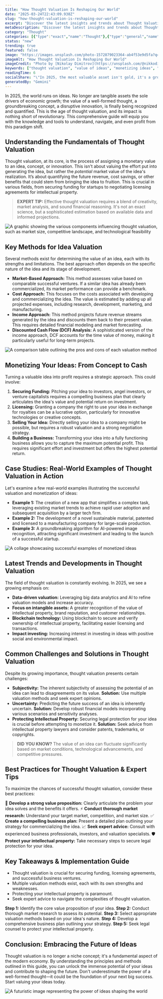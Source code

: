 ```yaml
---
title: "How Thought Valuation Is Reshaping Our World"
date: "2025-03-24T22:43:09.938Z"
slug: "how-thought-valuation-is-reshaping-our-world"
excerpt: "Discover the latest insights and trends about Thought Valuation. This comprehensive guide covers everything you need to know about Thought Valuation in 2025."
metaDescription: "Discover the latest insights and trends about Thought Valuation. This comprehensive guide covers everything you need to know about Thought Valuation in 202..."
category: "Thought"
categories: [{"type":"exact","name":"Thought"},{"type":"general","name":"Economics"},{"type":"medium","name":"Decision Science"},{"type":"specific","name":"Behavioral Economics"},{"type":"niche","name":"Prospect Theory"}]
status: "new"
trending: true
featured: false
image: "https://images.unsplash.com/photo-1572879023364-ab4f53e9d5fa?q=85&w=1200&fit=max&fm=webp&auto=compress"
imageAlt: "How Thought Valuation Is Reshaping Our World"
imageCredit: "Photo by [Nikolay Dimitrov](https://unsplash.com/@nikkodime) on Unsplash"
keywords: ["thought valuation", "value of ideas", "monetizing ideas", "idea valuation methods", "how to price an idea", "intellectual property valuation", "selling ideas for profit", "business idea valuation", "how to value a creative concept", "best practices for thought valuation"]
readingTime: 6
socialShare: "\"In 2025, the most valuable asset isn't gold, it's a groundbreaking idea.  Learn how to unlock the financial potential of your thoughts.\""
generatedBy: "Gemini"
---
```




In 2025, the world runs on ideas.  No longer are tangible assets the sole drivers of economic growth; the value of a well-formed thought, a groundbreaking concept, a disruptive innovation, is finally being recognized and quantified. This is the age of thought valuation, and its impact is nothing short of revolutionary. This comprehensive guide will equip you with the knowledge and tools to understand, navigate, and even profit from this paradigm shift.

## Understanding the Fundamentals of Thought Valuation

Thought valuation, at its core, is the process of assigning a monetary value to an idea, concept, or innovation. This isn't about valuing the effort put into generating the idea, but rather the *potential* market value of the idea's realization.  It’s about quantifying the future revenue, cost savings, or other benefits that could stem from bringing the idea to fruition.  This is crucial in various fields, from securing funding for startups to negotiating licensing agreements for intellectual property.

> **EXPERT TIP:**  Effective thought valuation requires a blend of creativity, market analysis, and sound financial reasoning.  It's not an exact science, but a sophisticated estimation based on available data and informed projections.

![A graphic showing the various components influencing thought valuation, such as market size, competitive landscape, and technological feasibility](https://images.unsplash.com/photo-1532798442725-41036acc7489?q=85&w=1200&fit=max&fm=webp&auto=compress)

## Key Methods for Idea Valuation

Several methods exist for determining the value of an idea, each with its strengths and limitations.  The best approach often depends on the specific nature of the idea and its stage of development.

* **Market-Based Approach:** This method assesses value based on comparable successful ventures.  If a similar idea has already been commercialized, its market performance can provide a benchmark.
* **Cost Approach:** This focuses on the costs associated with developing and commercializing the idea. The value is estimated by adding up all projected expenses, including research, development, marketing, and manufacturing.
* **Income Approach:** This method projects future revenue streams generated by the idea and discounts them back to their present value. This requires detailed financial modeling and market forecasting.
* **Discounted Cash Flow (DCF) Analysis:** A sophisticated version of the income approach, DCF accounts for the time value of money, making it particularly useful for long-term projects.

![A comparison table outlining the pros and cons of each valuation method](https://images.unsplash.com/photo-1571111021195-ba7a674141cb?q=85&w=1200&fit=max&fm=webp&auto=compress)

## Monetizing Your Ideas: From Concept to Cash

Turning a valuable idea into profit requires a strategic approach.  This could involve:

1. **Securing Funding:**  Pitching your idea to investors, angel investors, or venture capitalists requires a compelling business plan that clearly articulates the idea's value and potential return on investment.
2. **Licensing:** Granting a company the right to use your idea in exchange for royalties can be a lucrative option, particularly for innovative technologies or creative concepts.
3. **Selling Your Idea:**  Directly selling your idea to a company might be possible, but requires a robust valuation and a strong negotiation strategy.
4. **Building a Business:**  Transforming your idea into a fully functioning business allows you to capture the maximum potential profit. This requires significant effort and investment but offers the highest potential return.

## Case Studies: Real-World Examples of Thought Valuation in Action

Let's examine a few real-world examples illustrating the successful valuation and monetization of ideas:

* **Example 1:** The creation of a new app that simplifies a complex task, leveraging existing market trends to achieve rapid user adoption and subsequent acquisition by a larger tech firm.
* **Example 2:** The development of a novel sustainable material, patented and licensed to a manufacturing company for large-scale production.
* **Example 3:** A groundbreaking algorithm for AI-powered image recognition, attracting significant investment and leading to the launch of a successful startup.

![A collage showcasing successful examples of monetized ideas](https://images.unsplash.com/photo-1541588007165-da26f41a1996?q=85&w=1200&fit=max&fm=webp&auto=compress)

## Latest Trends and Developments in Thought Valuation

The field of thought valuation is constantly evolving.  In 2025, we see a growing emphasis on:

* **Data-driven valuation:**  Leveraging big data analytics and AI to refine valuation models and increase accuracy.
* **Focus on intangible assets:**  A greater recognition of the value of intellectual property, brand reputation, and customer relationships.
* **Blockchain technology:**  Using blockchain to secure and verify ownership of intellectual property, facilitating easier licensing and transactions.
* **Impact investing:**  Increasing interest in investing in ideas with positive social and environmental impact.

## Common Challenges and Solutions in Thought Valuation

Despite its growing importance, thought valuation presents certain challenges:

* **Subjectivity:**  The inherent subjectivity of assessing the potential of an idea can lead to disagreements on its value.  **Solution:**  Use multiple valuation methods and seek expert opinions.
* **Uncertainty:** Predicting the future success of an idea is inherently uncertain.  **Solution:**  Develop robust financial models incorporating various scenarios and sensitivity analyses.
* **Protecting Intellectual Property:**  Securing legal protection for your idea is crucial before attempting to monetize it.  **Solution:**  Seek advice from intellectual property lawyers and consider patents, trademarks, or copyrights.

> **DID YOU KNOW?**  The value of an idea can fluctuate significantly based on market conditions, technological advancements, and competitive pressures.

## Best Practices for Thought Valuation & Expert Tips

To maximize the chances of successful thought valuation, consider these best practices:

🔑 **Develop a strong value proposition:** Clearly articulate the problem your idea solves and the benefits it offers.
⚡ **Conduct thorough market research:** Understand your target market, competition, and market size.
✅ **Create a compelling business plan:**  Present a detailed plan outlining your strategy for commercializing the idea.
📈 **Seek expert advice:**  Consult with experienced business professionals, investors, and valuation specialists.
🛡️ **Protect your intellectual property:**  Take necessary steps to secure legal protection for your idea.

## Key Takeaways & Implementation Guide

* Thought valuation is crucial for securing funding, licensing agreements, and successful business ventures.
* Multiple valuation methods exist, each with its own strengths and weaknesses.
* Protecting your intellectual property is paramount.
* Seek expert advice to navigate the complexities of thought valuation.

**Step 1:**  Identify the core value proposition of your idea.
**Step 2:**  Conduct thorough market research to assess its potential.
**Step 3:**  Select appropriate valuation methods based on your idea's nature.
**Step 4:**  Develop a comprehensive business plan outlining your strategy.
**Step 5:**  Seek legal counsel to protect your intellectual property.

## Conclusion: Embracing the Future of Ideas

Thought valuation is no longer a niche concept; it's a fundamental aspect of the modern economy. By understanding the principles and methods outlined in this guide, you can unlock the immense potential of your ideas and contribute to shaping the future.  Don't underestimate the power of a well-formed thought—it could be the foundation of your next big success.  Start valuing your ideas today.

![A futuristic image representing the power of ideas shaping the world](https://images.unsplash.com/photo-1572879023364-ab4f53e9d5fa?q=85&w=1200&fit=max&fm=webp&auto=compress)
